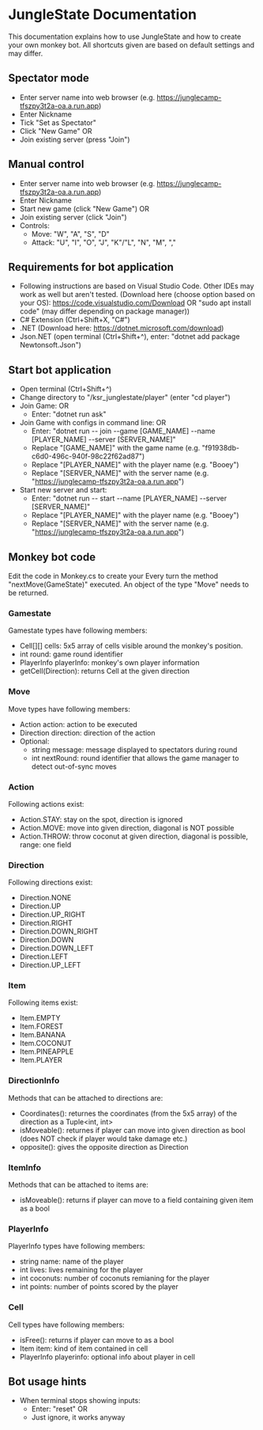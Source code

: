 # JungleState Documentation
This documentation explains how to use JungleState and how to create your own monkey bot. All shortcuts given are based on default settings and may differ.

## Spectator mode
* Enter server name into web browser (e.g. https://junglecamp-tfszpy3t2a-oa.a.run.app)
* Enter Nickname
* Tick "Set as Spectator"
* Click "New Game" OR
* Join existing server (press "Join")

## Manual control
* Enter server name into web browser (e.g. https://junglecamp-tfszpy3t2a-oa.a.run.app)
* Enter Nickname
* Start new game (click "New Game") OR
* Join existing server (click "Join")
* Controls:
    * Move: "W", "A", "S", "D"
    * Attack: "U", "I", "O", "J", "K"/"L", "N", "M", ","

## Requirements for bot application
* Following instructions are based on Visual Studio Code. Other IDEs may work as well but aren't tested. (Download here (choose option based on your OS): https://code.visualstudio.com/Download OR "sudo apt install code" (may differ depending on package manager))
* C# Extension (Ctrl+Shift+X, "C#")
* .NET (Download here: https://dotnet.microsoft.com/download)
* Json.NET (open terminal (Ctrl+Shift+^), enter: "dotnet add package Newtonsoft.Json")

## Start bot application
* Open terminal (Ctrl+Shift+^)
* Change directory to "/ksr_junglestate/player" (enter "cd player")
* Join Game: OR
    * Enter: "dotnet run ask"
* Join Game with configs in command line: OR
    * Enter: "dotnet run -- join --game [GAME_NAME]  --name [PLAYER_NAME] --server [SERVER_NAME]"
    * Replace "[GAME_NAME]" with the game name (e.g. "f91938db-c6d0-496c-940f-98c22f62ad87")
    * Replace "[PLAYER_NAME]" with the player name (e.g. "Booey")
    * Replace "[SERVER_NAME]" with the server name (e.g. "https://junglecamp-tfszpy3t2a-oa.a.run.app")
* Start new server and start:
    * Enter: "dotnet run -- start --name [PLAYER_NAME] --server [SERVER_NAME]"
    * Replace "[PLAYER_NAME]" with the player name (e.g. "Booey")
    * Replace "[SERVER_NAME]" with the server name (e.g. "https://junglecamp-tfszpy3t2a-oa.a.run.app")

## Monkey bot code
Edit the code in Monkey.cs to create your
Every turn the method "nextMove(GameState)" executed. An object of the type "Move" needs to be returned.

### Gamestate
Gamestate types have following members:
* Cell[][] cells: 5x5 array of cells visible around the monkey's position.
* int round: game round identifier
* PlayerInfo playerInfo: monkey's own player information
* getCell(Direction): returns Cell at the given direction

### Move
Move types have following members:
* Action action: action to be executed
* Direction direction: direction of the action
* Optional:
    * string message: message displayed to spectators during round
    * int nextRound: round identifier that allows the game manager to detect out-of-sync moves

### Action
Following actions exist:
* Action.STAY: stay on the spot, direction is ignored
* Action.MOVE: move into given direction, diagonal is NOT possible
* Action.THROW: throw coconut at given direction, diagonal is possible, range: one field

### Direction
Following directions exist:
* Direction.NONE
* Direction.UP
* Direction.UP_RIGHT
* Direction.RIGHT
* Direction.DOWN_RIGHT
* Direction.DOWN
* Direction.DOWN_LEFT
* Direction.LEFT
* Direction.UP_LEFT

### Item
Following items exist:
* Item.EMPTY
* Item.FOREST
* Item.BANANA
* Item.COCONUT
* Item.PINEAPPLE
* Item.PLAYER

### DirectionInfo
Methods that can be attached to directions are:
* Coordinates(): returnes the coordinates (from the 5x5 array) of the direction as a Tuple<int, int>
* isMoveable(): returnes if player can move into given direction as bool (does NOT check if player would take damage etc.)
* opposite(): gives the opposite direction as Direction

### ItemInfo
Methods that can be attached to items are:
* isMoveable(): returns if player can move to a field containing given item as a bool

### PlayerInfo
PlayerInfo types have following members:
* string name: name of the player
* int lives: lives remaining for the player
* int coconuts: number of coconuts remianing for the player
* int points: number of points scored by the player

### Cell
Cell types have following members:
* isFree(): returns if player can move to as a bool
* Item item: kind of item contained in cell 
* PlayerInfo playerinfo: optional info about player in cell

## Bot usage hints
* When terminal stops showing inputs:
    * Enter: "reset" OR
    * Just ignore, it works anyway